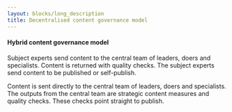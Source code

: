 ```yaml
---
layout: blocks/long_description
title: Decentralised content governance model
---
```

#### Hybrid content governance model

Subject experts send content to the central team of leaders, doers and specialists. Content is returned with quality checks. The subject experts send content to be published or self-publish.

Content is sent directly to the central team of leaders, doers and specialists. The outputs from the central team are strategic content measures and quality checks. These checks point straight to publish.


